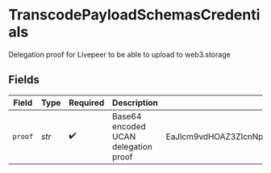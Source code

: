# TranscodePayloadSchemasCredentials

Delegation proof for Livepeer to be able to upload to
web3.storage



## Fields

| Field                                                                                                       | Type                                                                                                        | Required                                                                                                    | Description                                                                                                 | Example                                                                                                     |
| ----------------------------------------------------------------------------------------------------------- | ----------------------------------------------------------------------------------------------------------- | ----------------------------------------------------------------------------------------------------------- | ----------------------------------------------------------------------------------------------------------- | ----------------------------------------------------------------------------------------------------------- |
| `proof`                                                                                                     | *str*                                                                                                       | :heavy_check_mark:                                                                                          | Base64 encoded UCAN delegation proof                                                                        | EaJlcm9vdHOAZ3ZlcnNpb24BmgIBcRIg2uxHpcPYSWNtifMKFkPC7IEDvFDCxCd3ADViv0coV7SnYXNYRO2hA0AnblHEW38s3lSlcwaDjPn |